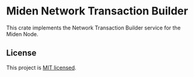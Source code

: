 # Miden Network Transaction Builder

This crate implements the Network Transaction Builder service for the Miden Node. 

## License
This project is [MIT licensed](../../LICENSE).